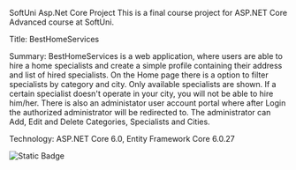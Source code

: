 SoftUni Asp.Net Core Project
This is a final course project for ASP.NET Core Advanced course at SoftUni.

Title:
BestHomeServices

Summary:
 BestHomeServices is a web application, where users are able to hire a home specialists and create a simple profile containing their address and list of hired specialists.
On the Home page there is a option to filter specialists by category and city. Only available specialists are shown. If a certain specialist doesn't operate in your city, you will not
be able to hire him/her.
 There is also an administator user account portal where after Login the authorized administrator will be redirected to. The administrator can Add, Edit and Delete Categories, Specialists and Cities. 

Technology:
ASP.NET Core 6.0, Entity Framework Core 6.0.27

![Static Badge](https://img.shields.io/badge/:badgeContent)
